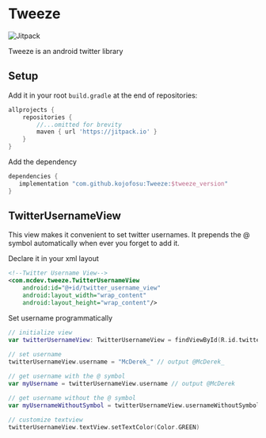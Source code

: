 # Tweeze
![Jitpack](https://img.shields.io/jitpack/v/github/kojofosu/Tweeze?style=for-the-badge&color=2F9319)

Tweeze is an android twitter library

## Setup

Add it in your root `build.gradle` at the end of repositories:

```groovy
allprojects {
    repositories {
        //...omitted for brevity
        maven { url 'https://jitpack.io' }
    }
}
```



Add the dependency

```groovy
dependencies {
   implementation "com.github.kojofosu:Tweeze:$tweeze_version"
}
```
## TwitterUsernameView
This view makes it convenient to set twitter usernames. It prepends the @ symbol automatically when ever you forget to add it.

Declare it in your xml layout
```xml
<!--Twitter Username View-->
<com.mcdev.tweeze.TwitterUsernameView
    android:id="@+id/twitter_username_view"
    android:layout_width="wrap_content"
    android:layout_height="wrap_content"/>
```

Set username programmatically
```kotlin
// initialize view
var twitterUsernameView: TwitterUsernameView = findViewById(R.id.twitter_username_view) 
    
// set username
twitterUsernameView.username = "McDerek_" // output @McDerek_

// get username with the @ symbol
var myUsername = twitterUsernameView.username // output @McDerek

// get username without the @ symbol
var myUsernameWithoutSymbol = twitterUsernameView.usernameWithoutSymbol // output McDerek_

// customize textview
twitterUsernameView.textView.setTextColor(Color.GREEN)

```

